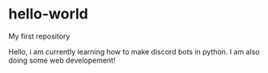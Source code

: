# hello-world
My first repository

Hello, i am currently learning how to make discord bots in python. I am also doing some web developement!
